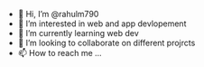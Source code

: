 - 👋 Hi, I’m @rahulm790
- 👀 I’m interested in web and app devlopement
- 🌱 I’m currently learning  web dev
- 💞️ I’m looking to collaborate on different projrcts
- 📫 How to reach me ...

<!---
rahulm790/rahulm790 is a ✨ special ✨ repository because its `README.md` (this file) appears on your GitHub profile.
You can click the Preview link to take a look at your changes.
--->
